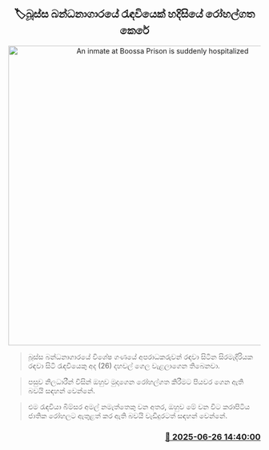 <p align='center'><b><h2 align='center' title='An inmate at Boossa Prison is suddenly hospitalized'>🏷බූස්ස බන්ධනාගාරයේ රැඳවියෙක් හදිසියේ රෝහල්ගත කෙරේ</h2></b></p>
<p align='center'><img src='https://helakuru.sgp1.cdn.digitaloceanspaces.com/esana/images/lib/bussa-prison.jpg' width='600' alt='An inmate at Boossa Prison is suddenly hospitalized'></p>

> බූස්ස බන්ධනාගාරයේ විශේෂ ගණයේ අපරාධකරුවන් රඳවා සිටින සිරමැදිරියක රඳවා සිටි රැඳවියෙකු අද (26) දහවල් ගෙල වැළලාගෙන තිබෙනවා.

> පසුව නිලධාරීන් විසින් ඔහුව මුදාගෙන රෝහල්ගත කිරීමට පියවර ගෙන ඇති බවයි සඳහන් වෙන්නේ.

> එම රැඳවියා බිම්සර අමල් නමැත්තෙකු වන අතර, ඔහුව මේ වන විට කරාපිටිය ජාතික රෝහලට ඇතුළත් කර ඇති බවයි වැඩිදුරටත් සඳහන් වෙන්නේ.



<h3 align='right'><a href='https://www.helakuru.lk/esana/p/111377/'>📅 2025-06-26 14:40:00</a></h3>
